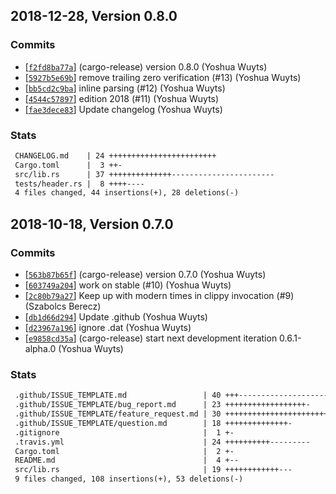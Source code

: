 ## 2018-12-28, Version 0.8.0
### Commits
- [[`f2fd8ba77a`](https://github.com/datrs/sleep-parser/commit/f2fd8ba77a73d1b6d3860f91f632013785c6a41b)] (cargo-release) version 0.8.0 (Yoshua Wuyts)
- [[`5927b5e69b`](https://github.com/datrs/sleep-parser/commit/5927b5e69b52a620a2162b507d3b11cf1c67ae22)] remove trailing zero verification (#13) (Yoshua Wuyts)
- [[`bb5cd2c9ba`](https://github.com/datrs/sleep-parser/commit/bb5cd2c9bada1f1f539ea5a8eb3fef2cb36e1a60)] inline parsing (#12) (Yoshua Wuyts)
- [[`4544c57897`](https://github.com/datrs/sleep-parser/commit/4544c5789795125a0ec7dcf995798e2b4dc89d53)] edition 2018 (#11) (Yoshua Wuyts)
- [[`fae3dece83`](https://github.com/datrs/sleep-parser/commit/fae3dece83818e1ccadcc083c09a27246b8449f9)] Update changelog (Yoshua Wuyts)

### Stats
```diff
 CHANGELOG.md    | 24 ++++++++++++++++++++++++
 Cargo.toml      |  3 ++-
 src/lib.rs      | 37 ++++++++++++++-----------------------
 tests/header.rs |  8 ++++----
 4 files changed, 44 insertions(+), 28 deletions(-)
```


## 2018-10-18, Version 0.7.0
### Commits
- [[`563b87b65f`](https://github.com/datrs/sleep-parser/commit/563b87b65f018f8ef5b70e8a18d03fe6e4663348)] (cargo-release) version 0.7.0 (Yoshua Wuyts)
- [[`603749a204`](https://github.com/datrs/sleep-parser/commit/603749a204c88033c96824727d585837069ba958)] work on stable (#10) (Yoshua Wuyts)
- [[`2c80b79a27`](https://github.com/datrs/sleep-parser/commit/2c80b79a27a5f2a556f83b7a1925669272ecba05)] Keep up with modern times in clippy invocation (#9) (Szabolcs Berecz)
- [[`db1d66d294`](https://github.com/datrs/sleep-parser/commit/db1d66d2941b7316a5faa9ce8134e4e4dd008c01)] Update .github (Yoshua Wuyts)
- [[`d23967a196`](https://github.com/datrs/sleep-parser/commit/d23967a196cfeb2bc41bdc000e58354cda2e5e2d)] ignore .dat (Yoshua Wuyts)
- [[`e9858cd35a`](https://github.com/datrs/sleep-parser/commit/e9858cd35a234b632c69511a56266ad0c53a22f2)] (cargo-release) start next development iteration 0.6.1-alpha.0 (Yoshua Wuyts)

### Stats
```diff
 .github/ISSUE_TEMPLATE.md                 | 40 +++-----------------------------
 .github/ISSUE_TEMPLATE/bug_report.md      | 23 ++++++++++++++++++-
 .github/ISSUE_TEMPLATE/feature_request.md | 30 ++++++++++++++++++++++++-
 .github/ISSUE_TEMPLATE/question.md        | 18 ++++++++++++++-
 .gitignore                                |  1 +-
 .travis.yml                               | 24 ++++++++++---------
 Cargo.toml                                |  2 +-
 README.md                                 |  4 +--
 src/lib.rs                                | 19 ++++++++++++---
 9 files changed, 108 insertions(+), 53 deletions(-)
```


